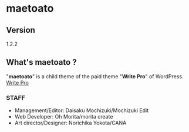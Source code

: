 # maetoato

## Version
1.2.2

## What's maetoato ?
"**maetoato**" is a child theme of the paid theme "**Write Pro**" of WordPress.
[Write Pro](https://themegraphy.com/ja/documents/write/ "Write Pro")

### STAFF
* Management/Editor: Daisaku Mochizuki/Mochizuki Edit
* Web Developer: Oh Morita/morita create
* Art director/Designer: Norichika Yokota/CANA